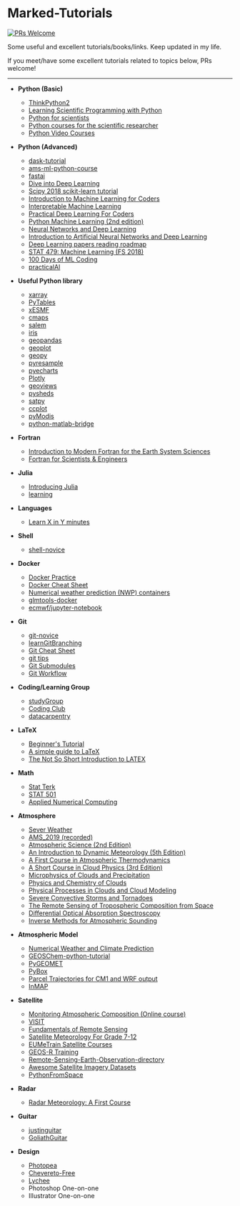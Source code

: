 # Marked-Tutorials

[![PRs Welcome](https://img.shields.io/badge/PRs-welcome-brightgreen.svg?style=flat-square)](http://makeapullrequest.com)

Some useful and excellent tutorials/books/links. Keep updated in my life.

If you meet/have some excellent tutorials related to topics below, PRs welcome!

---

* __Python (Basic)__

  * [ThinkPython2](https://github.com/AllenDowney/ThinkPython2)
  * [Learning Scientific Programming with Python](https://doi.org/10.1017/CBO9781139871754)
  * [Python for scientists](https://github.com/theJollySin/python_for_scientists)
  * [Python courses for the scientific researcher](https://github.com/SciTools/courses)
  * [Python Video Courses](https://realpython.com/courses/)

* __Python (Advanced)__

  * [dask-tutorial](https://github.com/dask/dask-tutorial)
  * [ams-ml-python-course](https://github.com/djgagne/ams-ml-python-course)
  * [fastai](https://github.com/fastai/fastai)
  * [Dive into Deep Learning](https://github.com/d2l-ai/d2l-en)
  * [Scipy 2018 scikit-learn tutorial](https://github.com/amueller/scipy-2018-sklearn)
  * [Introduction to Machine Learning for Coders](https://course.fast.ai/ml)
  * [Interpretable Machine Learning](https://christophm.github.io/interpretable-ml-book/)
  * [Practical Deep Learning For Coders](https://course.fast.ai/)
  * [Python Machine Learning (2nd edition)](https://github.com/rasbt/python-machine-learning-book-2nd-edition)
  * [Neural Networks and Deep Learning](https://github.com/mnielsen/neural-networks-and-deep-learning)
  * [Introduction to Artificial Neural Networks and Deep Learning](https://github.com/rasbt/deep-learning-book)
  * [Deep Learning papers reading roadmap](https://github.com/floodsung/Deep-Learning-Papers-Reading-Roadmap) 
  * [STAT 479: Machine Learning (FS 2018)](https://github.com/rasbt/stat479-machine-learning-fs18)
  * [100 Days of ML Coding](https://github.com/Avik-Jain/100-Days-Of-ML-Code)
  * [practicalAI](https://github.com/GokuMohandas/practicalAI)

* __Useful Python library__

  * [xarray](https://github.com/pydata/xarray)
  * [PyTables](https://github.com/PyTables/PyTables)
  * [xESMF](https://github.com/JiaweiZhuang/xESMF)
  * [cmaps](https://github.com/hhuangwx/cmaps)
  * [salem](https://github.com/fmaussion/salem)
  * [iris](https://github.com/SciTools/iris)
  * [geopandas](https://github.com/geopandas/geopandas)
  * [geoplot](https://github.com/ResidentMario/geoplot)
  * [geopy](https://github.com/geopy/geopy)
  * [pyresample](https://github.com/pytroll/pyresample)
  * [pyecharts](https://github.com/pyecharts/pyecharts)
  * [Plotly](https://github.com/plotly)
  * [geoviews](https://github.com/pyviz/geoviews)
  * [pysheds](https://github.com/mdbartos/pysheds)
  * [satpy](https://github.com/pytroll/satpy)
  * [ccplot](https://github.com/peterkuma/ccplot)
  * [pyModis](https://github.com/lucadelu/pyModis)
  * [python-matlab-bridge](https://github.com/arokem/python-matlab-bridge)

* __Fortran__

  * [Introduction to Modern Fortran for the Earth System Sciences](https://www.springer.com/la/book/9783642370083)
  * [Fortran for Scientists & Engineers](https://www.goodreads.com/book/show/36319697-fortran-for-scientists-engineers?ac=1&from_search=true) 

* __Julia__

  * [Introducing Julia](https://en.wikibooks.org/wiki/Introducing_Julia)
  * [learning](https://julialang.org/learning/)

* __Languages__

  * [Learn X in Y minutes](https://github.com/adambard/learnxinyminutes-docs)

* __Shell__

  * [shell-novice](https://github.com/swcarpentry/shell-novice)

* __Docker__

  * [Docker Practice](https://github.com/yeasy/docker_practice)
  * [Docker Cheat Sheet](https://github.com/wsargent/docker-cheat-sheet)
  * [Numerical weather prediction (NWP) containers](https://dtcenter.org/community-code/numerical-weather-prediction-nwp-containers)
  * [glmtools-docker](https://github.com/deeplycloudy/glmtools-docker)
  * [ecmwf/jupyter-notebook](https://hub.docker.com/r/ecmwf/jupyter-notebook/)

* __Git__

  * [git-novice](https://github.com/spco/git-novice)
  * [learnGitBranching](https://github.com/pcottle/learnGitBranching)
  * [Git Cheat Sheet](https://github.com/arslanbilal/git-cheat-sheet)
  * [git tips](https://github.com/git-tips/tips)
  * [Git Submodules](https://chrisjean.com/git-submodules-adding-using-removing-and-updating/)
  * [Git Workflow](https://www.asmeurer.com/git-workflow/)

* __Coding/Learning Group__

  * [studyGroup](https://github.com/UofTCoders/studyGroup)
  * [Coding Club](https://github.com/ourcodingclub/ourcodingclub.github.io)
  * [datacarpentry](https://datacarpentry.org/lessons/)


* __LaTeX__

  * [Beginner's Tutorial](https://www.sharelatex.com/blog/latex-guides/beginners-tutorial.html)
  * [A simple guide to LaTeX](https://www.latex-tutorial.com/tutorials/)
  * [The Not So Short Introduction to LATEX](https://tobi.oetiker.ch/lshort/lshort.pdf)

* __Math__

  * [Stat Terk](https://stattrek.com/)
  * [STAT 501](https://newonlinecourses.science.psu.edu/stat501/)
  * [Applied Numerical Computing](http://www.seas.ucla.edu/~vandenbe/ee133a.html)

* __Atmosphere__

  * [Sever Weather](http://learnweather.com/)
  * [AMS_2019 (recorded)](https://ams.confex.com/ams/2019Annual/meetingapp.cgi/ModuleProgramBook/0)
  * [Atmospheric Science (2nd Edition)](https://www.elsevier.com/books/atmospheric-science/wallace/978-0-12-732951-2)
  * [An Introduction to Dynamic Meteorology (5th Edition)](https://www.elsevier.com/books/an-introduction-to-dynamic-meteorology/holton/978-0-12-384866-6)
  * [A First Course in Atmospheric Thermodynamics](https://www.goodreads.com/book/show/5296780-a-first-course-in-atmospheric-thermodynamics)
  * [A Short Course in Cloud Physics (3rd Edition)](https://www.elsevier.com/books/a-short-course-in-cloud-physics/yau/978-0-08-057094-5)
  * [Microphysics of Clouds and Precipitation](https://www.springer.com/us/book/9780792342113)
  * [Physics and Chemistry of Clouds](https://doi.org/10.1017/CBO9780511976377)
  * [Physical Processes in Clouds and Cloud Modeling](https://doi.org/10.1017/9781139049481)
  * [Severe Convective Storms and Tornadoes](https://www.springer.com/us/book/9783642053801)
  * [The Remote Sensing of Tropospheric Composition from Space](https://www.springer.com/us/book/9783642147906)
  * [Differential Optical Absorption Spectroscopy](https://link.springer.com/book/10.1007/978-3-540-75776-4)
  * [Inverse Methods for Atmospheric Sounding](https://doi.org/10.1142/3171)

* __Atmospheric Model__

  * [Numerical Weather and Climate Prediction](https://doi.org/10.1017/CBO9780511763243)
  * [GEOSChem-python-tutorial](https://github.com/geoschem/GEOSChem-python-tutorial)
  * [PyGEOMET](https://github.com/pygeomet/PyGEOMET)
  * [PyBox](https://github.com/loftytopping/PyBox)
  * [Parcel Trajectories for CM1 and WRF output](https://github.com/tomgowan/trajectories)
  * [InMAP](https://github.com/spatialmodel/inmap)

* __Satellite__

  * [Monitoring Atmospheric Composition (Online course)](https://www.futurelearn.com/courses/atmospheric-composition)
  * [VISIT](http://rammb.cira.colostate.edu/training/visit/)
  * [Fundamentals of Remote Sensing](https://www.nrcan.gc.ca/node/9309)
  * [Satellite Meteorology For Grade 7-12](http://cimss.ssec.wisc.edu/satmet/)
  * [EUMeTrain Satellite Courses](http://eumetrain.org/courses.html)
  * [GEOS-R Training](https://www.goes-r.gov/users/training/gsm.html)
  * [Remote-Sensing-Earth-Observation-directory](https://github.com/joaofgoncalves/Remote-Sensing-Earth-Observation-directory)
  * [Awesome Satellite Imagery Datasets](https://github.com/chrieke/awesome-satellite-imagery-datasets)
  * [PythonFromSpace](https://github.com/kscottz/PythonFromSpace)

* __Radar__
  * [Radar Meteorology: A First Course](https://doi.org/10.1002/9781118432662)

* __Guitar__

  * [justinguitar](https://www.justinguitar.com/)
  * [GoliathGuitar](http://www.goliathguitartutorials.com/)

* __Design__

  * [Photopea](https://github.com/photopea/photopea)
  * [Chevereto-Free](https://github.com/Chevereto/Chevereto-Free)
  * [Lychee](https://github.com/LycheeOrg/Lychee)
  * Photoshop One-on-one
  * Illustrator One-on-one

